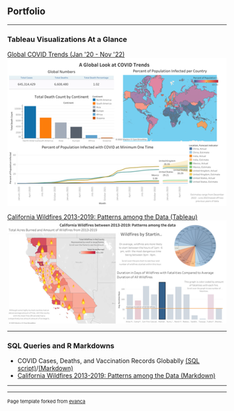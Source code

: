 ## Portfolio

---

### Tableau Visualizations At a Glance

[Global COVID Trends (Jan '20 - Nov '22)](https://public.tableau.com/app/profile/megan.schlebecker/viz/GlobalCOVIDTrendsJan20-Nov22/GlobalCOVIDTrends)
<img src="images/Tab.COVID.dashboard.png?raw=true"/>

[California Wildfires 2013-2019: Patterns among the Data (Tableau)](https://public.tableau.com/views/ProjectWildfire/CaliforniaWildfiresbetween2013-2019Patternsamongthedata?:language=en-US&:display_count=n&:origin=viz_share_link)
<img src="images/California Wildfires between 2013-2019_ Patterns among the data.png?raw=true"/>

---

### SQL Queries and R Markdowns

- COVID Cases, Deaths, and Vaccination Records Globablly [(SQL script)](COVID_Project.sql)/[(Markdown)](COVID-markdown.md)
- [California Wildfires 2013-2019: Patterns among the Data (Markdown)](CaliforniaWildfiresProject.md)


---




---
<p style="font-size:11px">Page template forked from <a href="https://github.com/evanca/quick-portfolio">evanca</a></p>
<!-- Remove above link if you don't want to attibute -->

<!-- Markdown is style used to format-->
